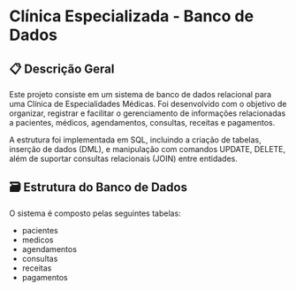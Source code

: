 # Clínica Especializada - Banco de Dados

## 📋 **Descrição Geral**
Este projeto consiste em um sistema de banco de dados relacional para uma Clínica de Especialidades Médicas. Foi desenvolvido com o objetivo de organizar, registrar e facilitar o gerenciamento de informações relacionadas a pacientes, médicos, agendamentos, consultas, receitas e pagamentos.

A estrutura foi implementada em SQL, incluindo a criação de tabelas, inserção de dados (DML), e manipulação com comandos UPDATE, DELETE, além de suportar consultas relacionais (JOIN) entre entidades.

## 🗃️ **Estrutura do Banco de Dados**
O sistema é composto pelas seguintes tabelas:
- pacientes
- medicos
- agendamentos
- consultas
- receitas
- pagamentos
